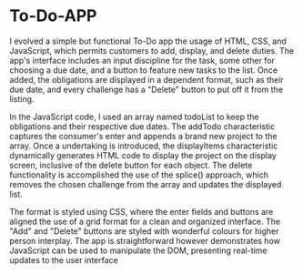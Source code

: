 # To-Do-APP
I evolved a simple but functional To-Do app the usage of HTML, CSS, and JavaScript, which permits customers to add, display, and delete duties. The app's interface includes an input discipline for the task, some other for choosing a due date, and a button to feature new tasks to the list. Once added, the obligations are displayed in a dependent format, such as their due date, and every challenge has a "Delete" button to put off it from the listing.

In the JavaScript code, I used an array named todoList to keep the obligations and their respective due dates. The addTodo characteristic captures the consumer's enter and appends a brand new project to the array. Once a undertaking is introduced, the displayItems characteristic dynamically generates HTML code to display the project on the display screen, inclusive of the delete button for each object. The delete functionality is accomplished the use of the splice() approach, which removes the chosen challenge from the array and updates the displayed list.

The format is styled using CSS, where the enter fields and buttons are aligned the use of a grid format for a clean and organized interface. The "Add" and "Delete" buttons are styled with wonderful colours for higher person interplay. The app is straightforward however demonstrates how JavaScript can be used to manipulate the DOM, presenting real-time updates to the user interface
